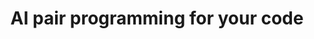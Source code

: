 ---
title: 'AI pair programming for your code'
description: AI code gen like Github Copilot knows Ballerina. Ballerina knows healthcare. Why do all the work? Let AI do at least half of it for you! 
image: 'images/health-ai-pair-programming.png'
---